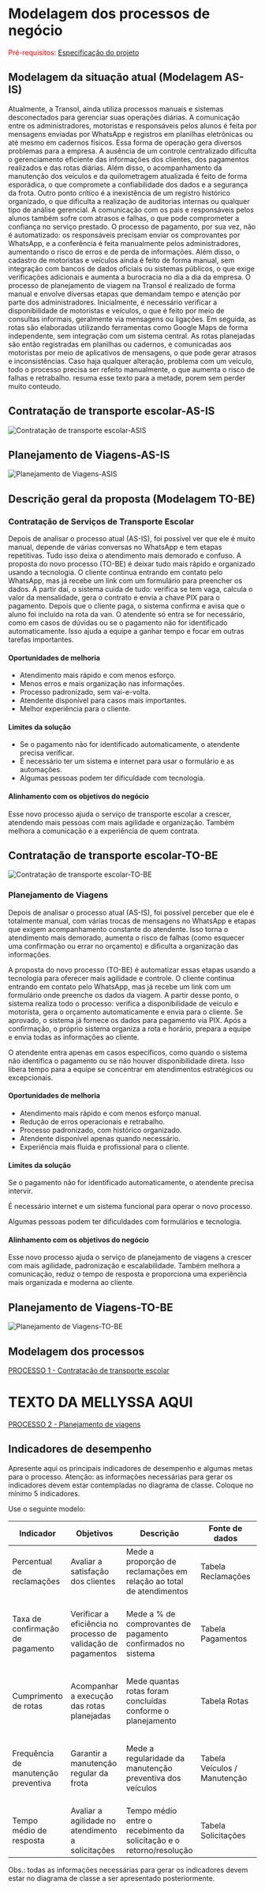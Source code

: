 # Modelagem dos processos de negócio

<span style="color:red">Pré-requisitos: <a href="02-Especificacao.md"> Especificação do projeto</a></span>



## Modelagem da situação atual (Modelagem AS-IS)

  Atualmente, a Transol, ainda utiliza processos manuais e sistemas desconectados para gerenciar suas operações diárias. A comunicação entre os administradores, motoristas e responsáveis pelos alunos é feita por mensagens enviadas por WhatsApp e registros em planilhas eletrônicas ou até mesmo em cadernos físicos. Essa forma de operação gera diversos problemas para a empresa. A ausência de um controle centralizado dificulta o gerenciamento eficiente das informações dos clientes, dos pagamentos realizados e das rotas diárias. Além disso, o acompanhamento da manutenção dos veículos e da quilometragem atualizada é feito de forma esporádica, o que compromete a confiabilidade dos dados e a segurança da frota.
Outro ponto crítico é a inexistência de um registro histórico organizado, o que dificulta a realização de auditorias internas ou qualquer tipo de análise gerencial. A comunicação com os pais e responsáveis pelos alunos também sofre com atrasos e falhas, o que pode comprometer a confiança no serviço prestado. O processo de pagamento, por sua vez, não é automatizado: os responsáveis precisam enviar os comprovantes por WhatsApp, e a conferência é feita manualmente pelos administradores, aumentando o risco de erros e de perda de informações. Além disso, o cadastro de motoristas e veículos ainda é feito de forma manual, sem integração com bancos de dados oficiais ou sistemas públicos, o que exige verificações adicionais e aumenta a burocracia no dia a dia da empresa.
O processo de planejamento de viagem na Transol é realizado de forma manual e envolve diversas etapas que demandam tempo e atenção por parte dos administradores. Inicialmente, é necessário verificar a disponibilidade de motoristas e veículos, o que é feito por meio de consultas informais, geralmente via mensagens ou ligações. Em seguida, as rotas são elaboradas  utilizando ferramentas como Google Maps de forma independente, sem integração com um sistema central. As rotas planejadas são então registradas em planilhas ou cadernos, e comunicadas aos motoristas por meio de aplicativos de mensagens, o que pode gerar atrasos e inconsistências. Caso haja qualquer alteração, problema com um veículo, todo o processo precisa ser refeito manualmente, o que aumenta o risco de falhas e retrabalho.
resuma esse texto para a metade, porem sem perder muito conteudo.


## Contratação de transporte escolar-AS-IS
![Contratação de transporte escolar-ASIS](./images/Contratação_ASIS.png "Modelo BPMN do Processo 1.") 

## Planejamento de Viagens-AS-IS
![Planejamento de Viagens-ASIS](./images/PlanejamentoDeViagens_ASIS.png "Modelo BPMN do Processo 2.")



## Descrição geral da proposta (Modelagem TO-BE)

### Contratação de Serviços de Transporte Escolar

Depois de analisar o processo atual (AS-IS), foi possível ver que ele é muito manual, depende de várias conversas no WhatsApp e tem etapas repetitivas. Tudo isso deixa o atendimento mais demorado e confuso.
A proposta do novo processo (TO-BE) é deixar tudo mais rápido e organizado usando a tecnologia. O cliente continua entrando em contato pelo WhatsApp, mas já recebe um link com um formulário para preencher os dados. A partir daí, o sistema cuida de tudo: verifica se tem vaga, calcula o valor da mensalidade, gera o contrato e envia a chave PIX para o pagamento. Depois que o cliente paga, o sistema confirma e avisa que o aluno foi incluído na rota da van.
O atendente só entra se for necessário, como em casos de dúvidas ou se o pagamento não for identificado automaticamente. Isso ajuda a equipe a ganhar tempo e focar em outras tarefas importantes.

#### Oportunidades de melhoria

- Atendimento mais rápido e com menos esforço.
- Menos erros e mais organização nas informações.
- Processo padronizado, sem vai-e-volta.
- Atendente disponível para casos mais importantes.
- Melhor experiência para o cliente.

#### Limites da solução

- Se o pagamento não for identificado automaticamente, o atendente precisa verificar.
- É necessário ter um sistema e internet para usar o formulário e as automações.
- Algumas pessoas podem ter dificuldade com tecnologia.

#### Alinhamento com os objetivos do negócio

Esse novo processo ajuda o serviço de transporte escolar a crescer, atendendo mais pessoas com mais agilidade e organização. Também melhora a comunicação e a experiência de quem contrata.

## Contratação de transporte escolar-TO-BE
![Contratação de transporte escolar-TO-BE](./images/ContrataçãoTOBE.png "Modelo BPMN do Processo 1.") 

### Planejamento de Viagens
Depois de analisar o processo atual (AS-IS), foi possível perceber que ele é totalmente manual, com várias trocas de mensagens no WhatsApp e etapas que exigem acompanhamento constante do atendente. Isso torna o atendimento mais demorado, aumenta o risco de falhas (como esquecer uma confirmação ou errar no orçamento) e dificulta a organização das informações.

A proposta do novo processo (TO-BE) é automatizar essas etapas usando a tecnologia para oferecer mais agilidade e controle. O cliente continua entrando em contato pelo WhatsApp, mas já recebe um link com um formulário onde preenche os dados da viagem. A partir desse ponto, o sistema realiza todo o processo: verifica a disponibilidade de veículo e motorista, gera o orçamento automaticamente e envia para o cliente. Se aprovado, o sistema já fornece os dados para pagamento via PIX. Após a confirmação, o próprio sistema organiza a rota e horário, prepara a equipe e envia todas as informações ao cliente.

O atendente entra apenas em casos específicos, como quando o sistema não identifica o pagamento ou se não houver disponibilidade direta. Isso libera tempo para a equipe se concentrar em atendimentos estratégicos ou excepcionais.

#### Oportunidades de melhoria
- Atendimento mais rápido e com menos esforço manual.
- Redução de erros operacionais e retrabalho.
- Processo padronizado, com histórico organizado.
- Atendente disponível apenas quando necessário.
- Experiência mais fluida e profissional para o cliente.

#### Limites da solução
Se o pagamento não for identificado automaticamente, o atendente precisa intervir.

É necessário internet e um sistema funcional para operar o novo processo.

Algumas pessoas podem ter dificuldades com formulários e tecnologia.

#### Alinhamento com os objetivos do negócio
Esse novo processo ajuda o serviço de planejamento de viagens a crescer com mais agilidade, padronização e escalabilidade. Também melhora a comunicação, reduz o tempo de resposta e proporciona uma experiência mais organizada e moderna ao cliente.


## Planejamento de Viagens-TO-BE
![Planejamento de Viagens-TO-BE](./images/PlanejamentoDeViagens_TOBE.png "Modelo BPMN do Processo 2.")


## Modelagem dos processos

[PROCESSO 1 - Contratação de transporte escolar](/docs/processes/processo-1-CONTRATAÇÃO-DE-TRANSPORTE-ESCOLAR.md "Detalhamento do processo 1.")





# TEXTO DA MELLYSSA AQUI








[PROCESSO 2 - Planejamento de viagens](/docs/processes/processo-2-PLANEJAMENTO-DE-VIAGENS.md "Detalhamento do processo 2.")



## Indicadores de desempenho

Apresente aqui os principais indicadores de desempenho e algumas metas para o processo. Atenção: as informações necessárias para gerar os indicadores devem estar contempladas no diagrama de classe. Coloque no mínimo 5 indicadores.

Use o seguinte modelo:

| **Indicador** | **Objetivos** | **Descrição** | **Fonte de dados** | **Fórmula de cálculo** |
| ---           | ---           | ---           | ---             | ---             |
| Percentual de reclamações | Avaliar a satisfação dos clientes | Mede a proporção de reclamações em relação ao total de atendimentos | Tabela Reclamações | (nº total de reclamações / nº total de atendimentos) * 100 |
| Taxa de confirmação de pagamento | Verificar a eficiência no processo de validação de pagamentos| Mede a % de comprovantes de pagamento confirmados no sistema | Tabela Pagamentos | (nº de comprovantes validados / nº total de comprovantes enviados) * 100 |
| Cumprimento de rotas | Acompanhar a execução das rotas planejadas | Mede quantas rotas foram concluídas conforme o planejamento | Tabela Rotas | (nº de rotas concluídas / nº total de rotas planejadas) * 100 |
Frequência de manutenção preventiva	| Garantir a manutenção regular da frota	| Mede a regularidade da manutenção preventiva dos veículos	| Tabela Veículos / Manutenção | (nº de manutenções realizadas / nº de manutenções programadas) * 100 | 
Tempo médio de resposta	| Avaliar a agilidade no atendimento a solicitações | Tempo médio entre o recebimento da solicitação e o retorno/resolução | Tabela Solicitações | soma dos tempos de resposta / nº total de solicitações | 

Obs.: todas as informações necessárias para gerar os indicadores devem estar no diagrama de classe a ser apresentado posteriormente.
